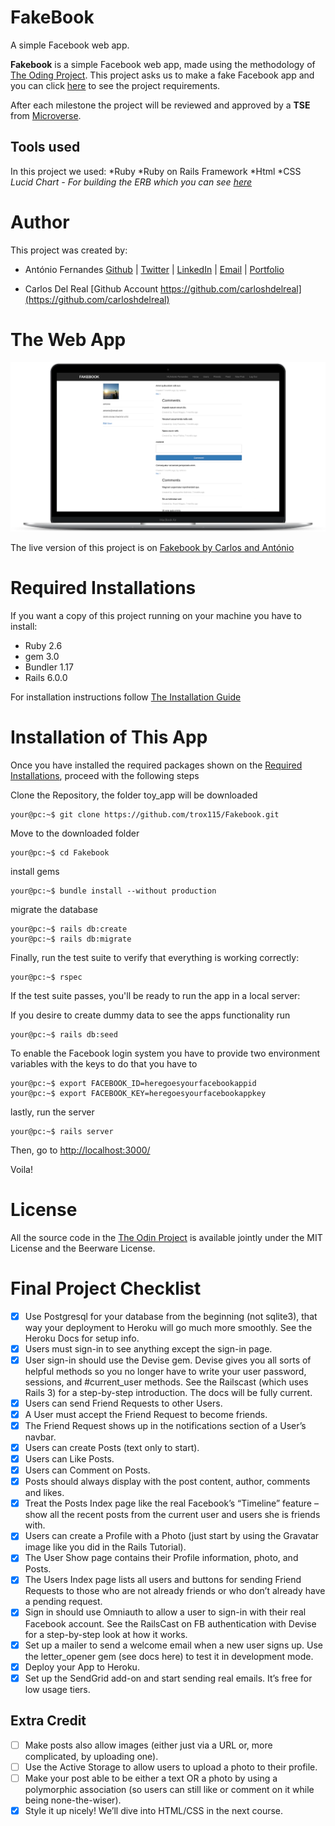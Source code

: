 # FakeBook

A simple Facebook web app.

**Fakebook** is a simple Facebook web app, made using the methodology of [The Oding Project](https://www.theodinproject.com). This project asks us to make a fake Facebook app and you can click [here](https://www.theodinproject.com/courses/ruby-on-rails/lessons/final-project) to see the project requirements.

After each milestone the project will be reviewed and approved by a **TSE** from [Microverse](https://microverse.org).

## Tools used

In this project we used:
*Ruby
*Ruby on Rails Framework
*Html
*CSS
*Lucid Chart - For building the ERB which you can see [here]()*


# Author

This project was created by:

* António Fernandes [Github](https://github.com/trox115) | [Twitter](https://twitter.com/rock_67) | [LinkedIn](https://www.linkedin.com/in/antoniomfernandes/) | [Email](mailto:email@antoniofernandes.com) | [Portfolio](https://www.antoniofernandes.com/)

* Carlos Del Real [Github Account https://github.com/carloshdelreal](https://github.com/carloshdelreal)


# The Web App

![Screenshot](doc/fakebook.png)

The live version of this project is on [Fakebook by Carlos and António](https://frozen-everglades-48914.herokuapp.com)

# Required Installations

If you want a copy of this project running on your machine you have to install:

* Ruby 2.6
* gem 3.0
* Bundler 1.17
* Rails 6.0.0

For installation instructions follow [The Installation Guide](https://www.tutorialspoint.com/ruby-on-rails/rails-installation)


# Installation of This App

Once you have installed the required packages shown on the [Required Installations](), proceed with the following steps

Clone the Repository, the folder toy_app will be downloaded

```Shell
your@pc:~$ git clone https://github.com/trox115/Fakebook.git
```

Move to the downloaded folder

```Shell
your@pc:~$ cd Fakebook
```

install gems

```Shell
your@pc:~$ bundle install --without production
```

migrate the database

```Shell
your@pc:~$ rails db:create
your@pc:~$ rails db:migrate
```
Finally, run the test suite to verify that everything is working correctly:

```Shell
your@pc:~$ rspec
```
If the test suite passes, you'll be ready to run the app in a local server:

If you desire to create dummy data to see the apps functionality run

```Shell
your@pc:~$ rails db:seed

```

To enable the Facebook login system you have to provide two environment variables with the keys to do that you have to 
```Shell
your@pc:~$ export FACEBOOK_ID=heregoesyourfacebookappid
your@pc:~$ export FACEBOOK_KEY=heregoesyourfacebookappkey

```
lastly, run the server

```Shell
your@pc:~$ rails server

```

Then, go to [http://localhost:3000/](http://localhost:3000/)

Voila!

# License

All the source code in the [The Odin Project](https://www.theodinproject.com/courses/ruby-on-rails/lessons/forms) is available jointly under the MIT License and the Beerware License.


# Final Project Checklist

- [x] Use Postgresql for your database from the beginning (not sqlite3), that way your deployment to Heroku will go much more smoothly. See the Heroku Docs for setup info.
- [x] Users must sign-in to see anything except the sign-in page.
- [x] User sign-in should use the Devise gem. Devise gives you all sorts of helpful methods so you no longer have to write your user password, sessions, and #current_user methods. See the Railscast (which uses Rails 3) for a step-by-step introduction. The docs will be fully current.
- [x] Users can send Friend Requests to other Users.
- [x] A User must accept the Friend Request to become friends.
- [x] The Friend Request shows up in the notifications section of a User’s navbar.
- [x] Users can create Posts (text only to start).
- [x] Users can Like Posts.
- [x] Users can Comment on Posts.
- [x] Posts should always display with the post content, author, comments and likes.
- [x] Treat the Posts Index page like the real Facebook’s “Timeline” feature – show all the recent posts from the current user and users she is friends with.
- [x] Users can create a Profile with a Photo (just start by using the Gravatar image like you did in the Rails Tutorial).
- [x] The User Show page contains their Profile information, photo, and Posts.
- [x] The Users Index page lists all users and buttons for sending Friend Requests to those who are not already friends or who don’t already have a pending request.
- [x] Sign in should use Omniauth to allow a user to sign-in with their real Facebook account. See the RailsCast on FB authentication with Devise for a step-by-step look at how it works.
- [x] Set up a mailer to send a welcome email when a new user signs up. Use the letter_opener gem (see docs here) to test it in development mode.
- [x] Deploy your App to Heroku.
- [x] Set up the SendGrid add-on and start sending real emails. It’s free for low usage tiers.

## Extra Credit

- [ ] Make posts also allow images (either just via a URL or, more complicated, by uploading one).
- [ ] Use the Active Storage to allow users to upload a photo to their profile.
- [ ] Make your post able to be either a text OR a photo by using a polymorphic association (so users can still like or comment on it while being none-the-wiser).
- [x] Style it up nicely! We’ll dive into HTML/CSS in the next course.
